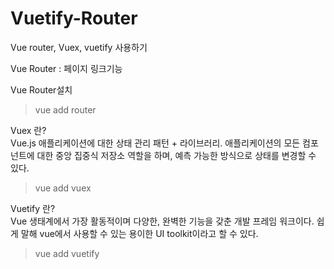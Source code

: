 # Vuetify-Router
Vue router, Vuex, vuetify 사용하기<br>

Vue Router : 페이지 링크기능<br>

Vue Router설치<br>
> vue add router<br>

Vuex 란?<br>
Vue.js 애플리케이션에 대한 상태 관리 패턴 + 라이브러리. 애플리케이션의 모든 컴포넌트에 대한 중앙 집중식 저장소 역할을 하며, 예측 가능한 방식으로 상태를 변경할 수 있다.
<br>
> vue add vuex<br>

Vuetify 란?<br>
Vue 생태계에서 가장 활동적이며 다양한, 완벽한 기능을 갖춘 개발 프레임 워크이다. 쉽게 말해 vue에서 사용할 수 있는 용이한 UI toolkit이라고 할 수 있다.
<br>
> vue add vuetify 
